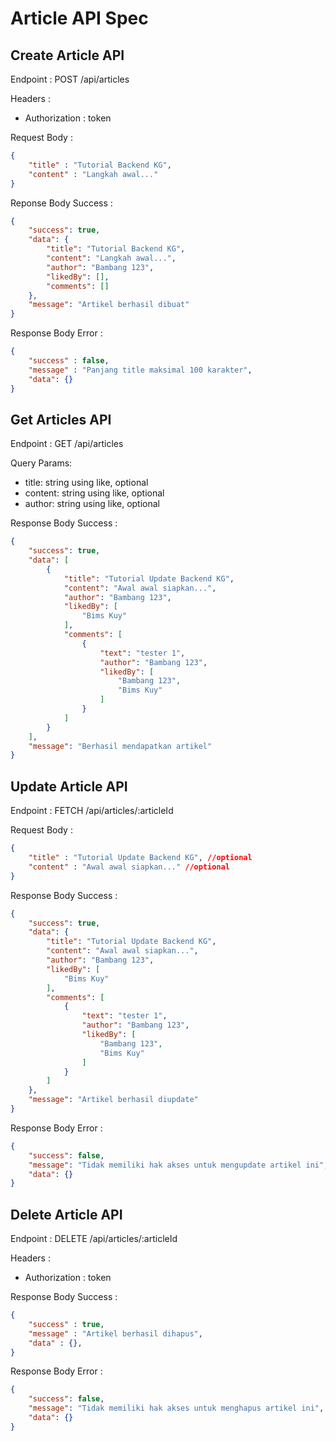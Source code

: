 # Article API Spec

## Create Article API

Endpoint : POST /api/articles

Headers : 
- Authorization : token

Request Body : 

```json
{
    "title" : "Tutorial Backend KG",
    "content" : "Langkah awal..."
}
```

Reponse Body Success : 

```json
{
    "success": true,
    "data": {
        "title": "Tutorial Backend KG",
        "content": "Langkah awal...",
        "author": "Bambang 123",
        "likedBy": [],
        "comments": []
    },
    "message": "Artikel berhasil dibuat"
}
```
Response Body Error : 

```json
{
    "success" : false,
    "message" : "Panjang title maksimal 100 karakter",
    "data": {}
}
```

## Get Articles API

Endpoint : GET /api/articles

Query Params:
- title: string using like, optional 
- content: string using like, optional 
- author: string using like, optional

Response Body Success : 

```json
{
    "success": true,
    "data": [
        {
            "title": "Tutorial Update Backend KG",
            "content": "Awal awal siapkan...",
            "author": "Bambang 123",
            "likedBy": [
                "Bims Kuy"
            ],
            "comments": [
                {
                    "text": "tester 1",
                    "author": "Bambang 123",
                    "likedBy": [
                        "Bambang 123",
                        "Bims Kuy"
                    ]
                }
            ]
        }
    ],
    "message": "Berhasil mendapatkan artikel"
}
```

## Update Article API

Endpoint : FETCH /api/articles/:articleId

Request Body : 

```json
{
    "title" : "Tutorial Update Backend KG", //optional
    "content" : "Awal awal siapkan..." //optional
}
```

Response Body Success : 

```json
{
    "success": true,
    "data": {
        "title": "Tutorial Update Backend KG",
        "content": "Awal awal siapkan...",
        "author": "Bambang 123",
        "likedBy": [
            "Bims Kuy"
        ],
        "comments": [
            {
                "text": "tester 1",
                "author": "Bambang 123",
                "likedBy": [
                    "Bambang 123",
                    "Bims Kuy"
                ]
            }
        ]
    },
    "message": "Artikel berhasil diupdate"
}
```

Response Body Error : 

```json
{
    "success": false,
    "message": "Tidak memiliki hak akses untuk mengupdate artikel ini",
    "data": {}
}
```

## Delete Article API

Endpoint : DELETE /api/articles/:articleId

Headers : 
- Authorization : token

Response Body Success : 

```json
{
    "success" : true,
    "message" : "Artikel berhasil dihapus",
    "data" : {},
}
```

Response Body Error : 

```json
{
    "success": false,
    "message": "Tidak memiliki hak akses untuk menghapus artikel ini",
    "data": {}
}
```